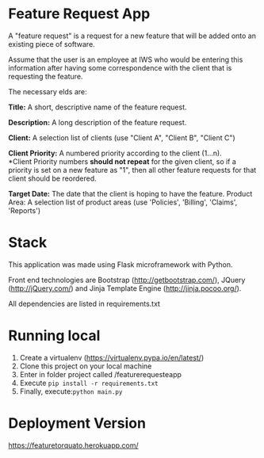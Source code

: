 # Feature Request App

A "feature request" is a request for a new feature that will be added onto an existing piece of software. 

Assume that the user is an employee at IWS who would be entering this information after having some correspondence with
the client that is requesting the feature. 

The necessary elds are:

**Title:** A short, descriptive name of the feature request.

**Description:** A long description of the feature request.

**Client:** A selection list of clients (use "Client A", "Client B", "Client C")

**Client Priority:** A numbered priority according to the client (1...n).
<br>*Client Priority numbers **should not repeat** for the given client, so if a priority is set on a new feature as "1", then all other feature requests for that client should be reordered.

**Target Date:** The date that the client is hoping to have the feature.
Product Area: A selection list of product areas (use 'Policies', 'Billing',
'Claims', 'Reports')

# Stack
This application was made using Flask microframework with Python.

Front end technologies are Bootstrap (http://getbootstrap.com/), JQuery (http://jQuery.com/) and Jinja Template Engine (http://jinja.pocoo.org/).

All dependencies are listed in requirements.txt

# Running local
1) Create a virtualenv (https://virtualenv.pypa.io/en/latest/) 
2) Clone this project on your local machine
3) Enter in folder project called /featurerequesteapp 
4) Execute ` pip install -r requirements.txt `
5) Finally, execute:` python main.py `

# Deployment Version
https://featuretorquato.herokuapp.com/
